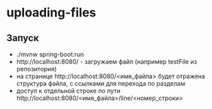# uploading-files
## Запуск
* ./mvnw spring-boot:run
* http://localhost:8080/ - загружаем файл (например testFile из репозитория)
* на странице http://localhost:8080/<имя_файла> будет отражена структура файла, с ссылками для перехода по разделам
* доступ к отдельной строке по пути http://localhost:8080/<имя_файла>/line/<номер_строки>
